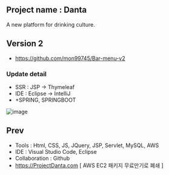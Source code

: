 ## Project name : Danta
A new platform for drinking culture.

## Version 2
- https://github.com/mon99745/Bar-menu-v2

### Update detail

- SSR : JSP -> Thymeleaf
- IDE : Eclipse -> IntelliJ
- +SPRING, SPRINGBOOT

![image](https://user-images.githubusercontent.com/84507123/150490207-a1d78786-1217-48ec-9ea0-3024b90f8ff2.png)

## Prev
 
  - Tools : Html, CSS, JS, JQuery, JSP, Servlet, MySQL, AWS
  - IDE : Visual Studio Code, Eclipse 
  - Collaboration : Github
  - https://ProjectDanta.com [ AWS EC2 패키지 무료만기로 폐쇄 ]


